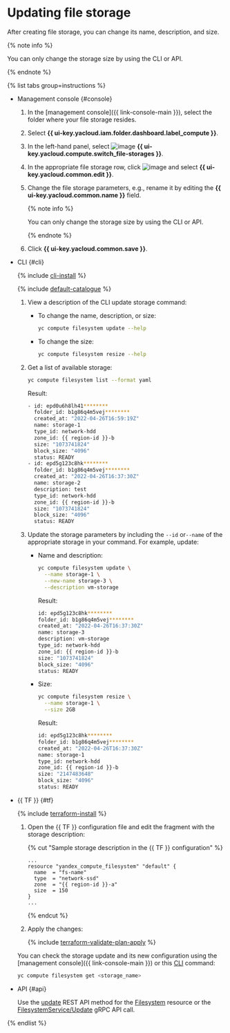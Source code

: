 # Updating file storage

After creating file storage, you can change its name, description, and size.

{% note info %}

You can only change the storage size by using the CLI or API.

{% endnote %}

{% list tabs group=instructions %}

- Management console {#console}

   1. In the [management console]({{ link-console-main }}), select the folder where your file storage resides.
   1. Select **{{ ui-key.yacloud.iam.folder.dashboard.label_compute }}**.
   1. In the left-hand panel, select ![image](../../../_assets/console-icons/nodes-right.svg) **{{ ui-key.yacloud.compute.switch_file-storages }}**.
   1. In the appropriate file storage row, click ![image](../../../_assets/console-icons/ellipsis.svg) and select **{{ ui-key.yacloud.common.edit }}**.
   1. Change the file storage parameters, e.g., rename it by editing the **{{ ui-key.yacloud.common.name }}** field.

      {% note info %}

      You can only change the storage size by using the CLI or API.

      {% endnote %}

   1. Click **{{ ui-key.yacloud.common.save }}**.

- CLI {#cli}

   {% include [cli-install](../../../_includes/cli-install.md) %}

   {% include [default-catalogue](../../../_includes/default-catalogue.md) %}

   1. View a description of the CLI update storage command:

      * To change the name, description, or size:

         ```bash
         yc compute filesystem update --help
         ```

      * To change the size:

         ```bash
         yc compute filesystem resize --help
         ```

   1. Get a list of available storage:

      ```bash
      yc compute filesystem list --format yaml
      ```

      Result:

      ```bash
      - id: epd0u6h8lh41********
        folder_id: b1g86q4m5vej********
        created_at: "2022-04-26T16:59:19Z"
        name: storage-1
        type_id: network-hdd
        zone_id: {{ region-id }}-b
        size: "1073741824"
        block_size: "4096"
        status: READY
      - id: epd5g123c8hk********
        folder_id: b1g86q4m5vej********
        created_at: "2022-04-26T16:37:30Z"
        name: storage-2
        description: test
        type_id: network-hdd
        zone_id: {{ region-id }}-b
        size: "1073741824"
        block_size: "4096"
        status: READY
      ```

   1. Update the storage parameters by including the `--id` or`--name` of the appropriate storage in your command. For example, update:

      * Name and description:

         ```bash
         yc compute filesystem update \
           --name storage-1 \
           --new-name storage-3 \
           --description vm-storage
         ```

         Result:

         ```bash
         id: epd5g123c8hk********
         folder_id: b1g86q4m5vej********
         created_at: "2022-04-26T16:37:30Z"
         name: storage-3
         description: vm-storage
         type_id: network-hdd
         zone_id: {{ region-id }}-b
         size: "1073741824"
         block_size: "4096"
         status: READY
         ```

      * Size:

         ```bash
         yc compute filesystem resize \
           --name storage-1 \
           --size 2GB
         ```

         Result:

         ```bash
         id: epd5g123c8hk********
         folder_id: b1g86q4m5vej********
         created_at: "2022-04-26T16:37:30Z"
         name: storage-1
         type_id: network-hdd
         zone_id: {{ region-id }}-b
         size: "2147483648"
         block_size: "4096"
         status: READY
         ```

- {{ TF }} {#tf}

   {% include [terraform-install](../../../_includes/terraform-install.md) %}

   1. Open the {{ TF }} configuration file and edit the fragment with the storage description:

      {% cut "Sample storage description in the {{ TF }} configuration" %}

      ```hcl
      ...
      resource "yandex_compute_filesystem" "default" {
        name  = "fs-name"
        type  = "network-ssd"
        zone  = "{{ region-id }}-a"
        size  = 150
      }
      ...
      ```

      {% endcut %}

   1. Apply the changes:

      {% include [terraform-validate-plan-apply](../../../_tutorials/terraform-validate-plan-apply.md) %}

   You can check the storage update and its new configuration using the [management console]({{ link-console-main }}) or this [CLI](../../../cli/quickstart.md) command:

   ```bash
   yc compute filesystem get <storage_name>
   ```

- API {#api}

   Use the [update](../../api-ref/Filesystem/update.md) REST API method for the [Filesystem](../../api-ref/Filesystem/index.md) resource or the [FilesystemService/Update](../../api-ref/grpc/filesystem_service.md#Update) gRPC API call.

{% endlist %}
